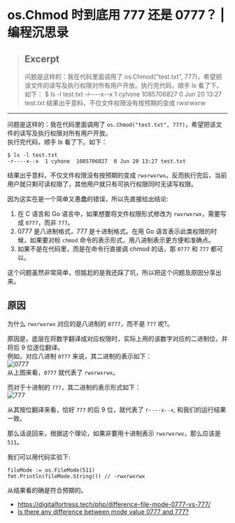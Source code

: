 # os.Chmod 时到底用 777 还是 0777？ | 编程沉思录

> ## Excerpt
> 问题是这样的：我在代码里面调用了 os.Chmod("test.txt", 777)，希望把该文件的读写及执行权限对所有用户开放。执行完代码，顺手 ls 看了下。如下： $ ls -l test.txt -r----x--x  1 cyhone  1085706827  0 Jun 20 13:27 test.txt 结果出乎意料，不仅文件权限没有按预期的变成 rwxrwxrw

---
问题是这样的：我在代码里面调用了 `os.Chmod("test.txt", 777)`，希望把该文件的读写及执行权限对所有用户开放。  
执行完代码，顺手 ls 看了下。如下：

```
$ ls -l test.txt
-r----x--x  1 cyhone  1085706827  0 Jun 20 13:27 test.txt
```

结果出乎意料，不仅文件权限没有按预期的变成 `rwxrwxrwx`。反而执行完后，当前用户就只剩可读权限了，其他用户就只有可执行权限同时无读写权限。

因为这实在是一个简单又愚蠢的错误，所以先直接给出结论:

1.  在 C 语言和 Go 语言中，如果想要将文件权限形式修改为 `rwxrwxrwx`，需要写成 `0777`，而非 `777`。
2.  0777 是八进制格式，777 是十进制格式。在用 Go 语言表示此类权限的时候，如果要对标 `chmod` 命令的表示形式，用八进制表示更方便和准确点。
3.  如果不是在代码里，而是在命令行直接调 chmod 的话，那 `0777` 和 `777` 都可以。

这个问题虽然非常简单，但尴尬的是我还踩了坑，所以把这个问题及原因分享出来。

## [](https://www.cyhone.com/articles/0777-or-777/#%E5%8E%9F%E5%9B%A0 "原因")原因

为什么 `rwxrwxrwx` 对应的是八进制的 `0777`，而不是 `777` 呢?。

原因是，底层在将数字翻译成对应权限时，实际上用的该数字对应的二进制位，并将后 9 位逐位翻译。  
例如，对应八进制 `0777` 来说，其二进制的表示如下：  
![0777](https://www.cyhone.com/img/0777-or-777/0777.png)  
从上图来看，`0777` 就代表了 `rwxrwxrwx`。

而对于十进制的 `777`，其二进制的表示形式如下：  
![777](https://www.cyhone.com/img/0777-or-777/777.png)

从其按位翻译来看，恰好 `777` 的后 9 位，就代表了 `r----x--x`, 和我们的运行结果一致。

那么话说回来，根据这个理论，如果非要用十进制表示 `rwxrwxrwx`，那么应该是 `511`。

我们可以用代码实验下:

```
fileMode := os.FileMode(511)
fmt.Println(fileMode.String()) // -rwxrwxrwx
```

从结果看的确是符合预期的。

- https://digitalfortress.tech/php/difference-file-mode-0777-vs-777/
-   [Is there any difference between mode value 0777 and 777?](https://unix.stackexchange.com/questions/103413/is-there-any-difference-between-mode-value-0777-and-777/103414)
